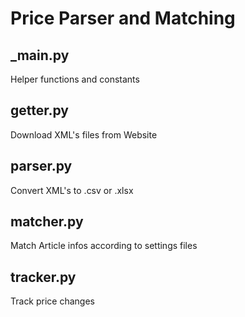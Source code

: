 # Price Parser and Matching

## _main.py
Helper functions and constants

## getter.py
Download XML's files from Website

## parser.py
Convert XML's to .csv or .xlsx

## matcher.py
Match Article infos according to settings files

## tracker.py
Track price changes
